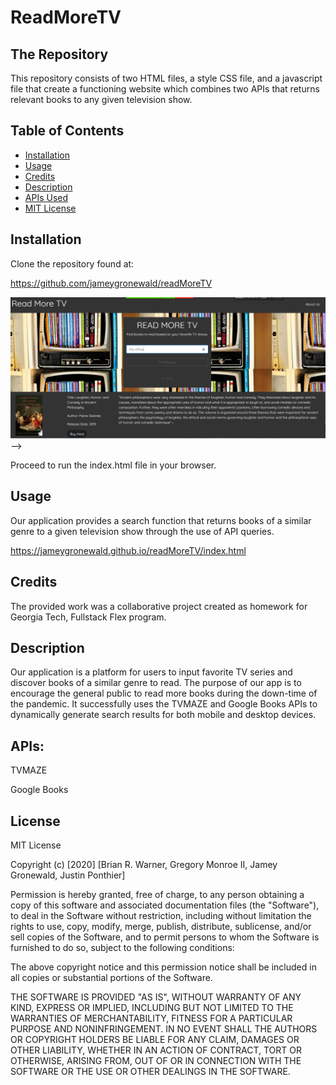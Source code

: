 # ReadMoreTV

## The Repository

This repository consists of two HTML files, a style CSS file, and a javascript file that create a functioning website which combines two APIs that returns relevant books to any given television show.

## Table of Contents 

* [Installation](#installation)
* [Usage](#usage)
* [Credits](#credits)
* [Description](#description)
* [APIs Used](#APIs)
* [MIT License](#License)

## Installation

Clone the repository found at:

https://github.com/jameygronewald/readMoreTV

![Deployed Website](Assets/demoImages/Capturereadmoretv.PNG) -->

Proceed to run the index.html file in your browser.

## Usage 

Our application provides a search function that returns books of a similar genre to a given television show through the use of API queries.

https://jameygronewald.github.io/readMoreTV/index.html

## Credits

The provided work was a collaborative project created as homework for Georgia Tech, Fullstack Flex program.


## Description

Our application is a platform for users to input favorite TV series and discover books of a similar genre to read.
The purpose of our app is to encourage the general public to read more books during the down-time of the pandemic.
It successfully uses the TVMAZE and Google Books APIs to dynamically generate search results for both mobile and desktop devices.

## APIs: 

TVMAZE

Google Books

## License

MIT License

Copyright (c) [2020] [Brian R. Warner, Gregory Monroe II, Jamey Gronewald, Justin Ponthier]

Permission is hereby granted, free of charge, to any person obtaining a copy
of this software and associated documentation files (the "Software"), to deal
in the Software without restriction, including without limitation the rights
to use, copy, modify, merge, publish, distribute, sublicense, and/or sell
copies of the Software, and to permit persons to whom the Software is
furnished to do so, subject to the following conditions:

The above copyright notice and this permission notice shall be included in all
copies or substantial portions of the Software.

THE SOFTWARE IS PROVIDED "AS IS", WITHOUT WARRANTY OF ANY KIND, EXPRESS OR
IMPLIED, INCLUDING BUT NOT LIMITED TO THE WARRANTIES OF MERCHANTABILITY,
FITNESS FOR A PARTICULAR PURPOSE AND NONINFRINGEMENT. IN NO EVENT SHALL THE
AUTHORS OR COPYRIGHT HOLDERS BE LIABLE FOR ANY CLAIM, DAMAGES OR OTHER
LIABILITY, WHETHER IN AN ACTION OF CONTRACT, TORT OR OTHERWISE, ARISING FROM,
OUT OF OR IN CONNECTION WITH THE SOFTWARE OR THE USE OR OTHER DEALINGS IN THE
SOFTWARE.



